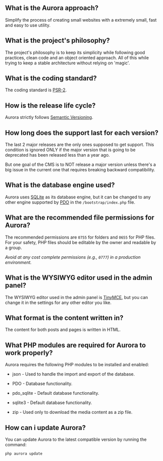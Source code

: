 ## What is the Aurora approach?

Simplify the process of creating small websites with a extremely small, fast and easy to use utility.

## What is the project's philosophy?

The project's philosophy is to keep its simplicity while following good practices, clean code and an object oriented approach. All of this while trying to keep a stable architecture without relying on 'magic'.

## What is the coding standard?

The coding standard is [PSR-2](https://www.php-fig.org/psr/psr-2).

## How is the release life cycle?

Aurora strictly follows [Semantic Versioning](https://semver.org).

## How long does the support last for each version?

The last 2 major releases are the only ones supposed to get support. This condition is ignored ONLY if the major version that is going to be deprecated has been released less than a year ago. 

But one goal of the CMS is to NOT release a major version unless there's a big issue in the current one that requires breaking backward compatibility.

## What is the database engine used?

Aurora uses [SQLite](https://www.sqlite.org/index.html) as its database engine, but it can be changed to any other engine supported by [PDO](https://www.php.net/manual/en/book.pdo.php) in the `/bootstrap/index.php` file.

## What are the recommended file permissions for Aurora?

The recommended permissions are `0755` for folders and `0655` for PHP files. For your safety, PHP files should be editable by the owner and readable by a group.

_Avoid at any cost complete permissions (e.g., `0777`) in a production environment._

## What is the WYSIWYG editor used in the admin panel?

The WYSIWYG editor used in the admin panel is [TinyMCE](https://www.tiny.cloud), but you can change it in the settings for any other editor you like.

## What format is the content written in?

The content for both posts and pages is written in HTML.

## What PHP modules are required for Aurora to work properly?

Aurora requires the following PHP modules to be installed and enabled:

- json - Used to handle the import and export of the database.

- PDO - Database functionality.

- pdo_sqlite - Default database functionality.

- sqlite3 - Default database functionality.

- zip - Used only to download the media content as a zip file.

## How can i update Aurora?

You can update Aurora to the latest compatible version by running the command:

```bash
php aurora update
```